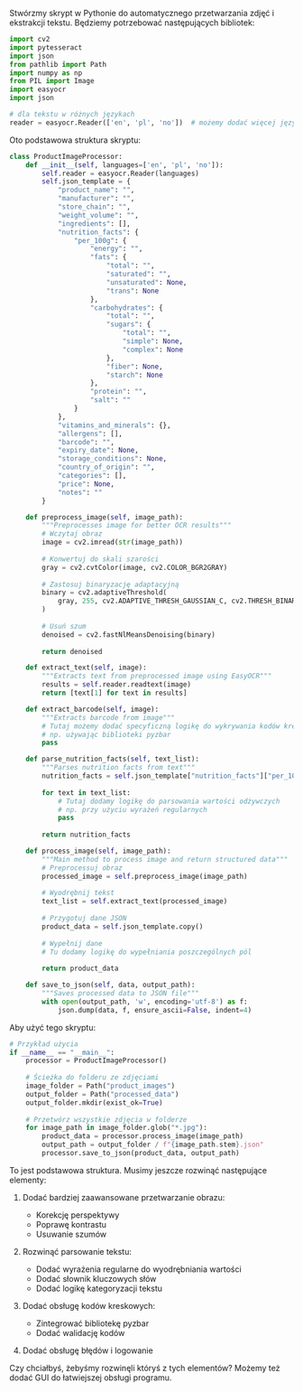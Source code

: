 Stwórzmy skrypt w Pythonie do automatycznego przetwarzania zdjęć i ekstrakcji tekstu. Będziemy potrzebować następujących bibliotek:

```python
import cv2
import pytesseract
import json
from pathlib import Path
import numpy as np
from PIL import Image
import easyocr
import json

# dla tekstu w różnych językach
reader = easyocr.Reader(['en', 'pl', 'no'])  # możemy dodać więcej języków jeśli potrzeba
```

Oto podstawowa struktura skryptu:

```python
class ProductImageProcessor:
    def __init__(self, languages=['en', 'pl', 'no']):
        self.reader = easyocr.Reader(languages)
        self.json_template = {
            "product_name": "",
            "manufacturer": "",
            "store_chain": "",
            "weight_volume": "",
            "ingredients": [],
            "nutrition_facts": {
                "per_100g": {
                    "energy": "",
                    "fats": {
                        "total": "",
                        "saturated": "",
                        "unsaturated": None,
                        "trans": None
                    },
                    "carbohydrates": {
                        "total": "",
                        "sugars": {
                            "total": "",
                            "simple": None,
                            "complex": None
                        },
                        "fiber": None,
                        "starch": None
                    },
                    "protein": "",
                    "salt": ""
                }
            },
            "vitamins_and_minerals": {},
            "allergens": [],
            "barcode": "",
            "expiry_date": None,
            "storage_conditions": None,
            "country_of_origin": "",
            "categories": [],
            "price": None,
            "notes": ""
        }

    def preprocess_image(self, image_path):
        """Preprocesses image for better OCR results"""
        # Wczytaj obraz
        image = cv2.imread(str(image_path))
        
        # Konwertuj do skali szarości
        gray = cv2.cvtColor(image, cv2.COLOR_BGR2GRAY)
        
        # Zastosuj binaryzację adaptacyjną
        binary = cv2.adaptiveThreshold(
            gray, 255, cv2.ADAPTIVE_THRESH_GAUSSIAN_C, cv2.THRESH_BINARY, 11, 2
        )
        
        # Usuń szum
        denoised = cv2.fastNlMeansDenoising(binary)
        
        return denoised

    def extract_text(self, image):
        """Extracts text from preprocessed image using EasyOCR"""
        results = self.reader.readtext(image)
        return [text[1] for text in results]

    def extract_barcode(self, image):
        """Extracts barcode from image"""
        # Tutaj możemy dodać specyficzną logikę do wykrywania kodów kreskowych
        # np. używając biblioteki pyzbar
        pass

    def parse_nutrition_facts(self, text_list):
        """Parses nutrition facts from text"""
        nutrition_facts = self.json_template["nutrition_facts"]["per_100g"].copy()
        
        for text in text_list:
            # Tutaj dodamy logikę do parsowania wartości odżywczych
            # np. przy użyciu wyrażeń regularnych
            pass
        
        return nutrition_facts

    def process_image(self, image_path):
        """Main method to process image and return structured data"""
        # Preprocessuj obraz
        processed_image = self.preprocess_image(image_path)
        
        # Wyodrębnij tekst
        text_list = self.extract_text(processed_image)
        
        # Przygotuj dane JSON
        product_data = self.json_template.copy()
        
        # Wypełnij dane
        # Tu dodamy logikę do wypełniania poszczególnych pól
        
        return product_data

    def save_to_json(self, data, output_path):
        """Saves processed data to JSON file"""
        with open(output_path, 'w', encoding='utf-8') as f:
            json.dump(data, f, ensure_ascii=False, indent=4)

```

Aby użyć tego skryptu:

```python
# Przykład użycia
if __name__ == "__main__":
    processor = ProductImageProcessor()
    
    # Ścieżka do folderu ze zdjęciami
    image_folder = Path("product_images")
    output_folder = Path("processed_data")
    output_folder.mkdir(exist_ok=True)
    
    # Przetwórz wszystkie zdjęcia w folderze
    for image_path in image_folder.glob("*.jpg"):
        product_data = processor.process_image(image_path)
        output_path = output_folder / f"{image_path.stem}.json"
        processor.save_to_json(product_data, output_path)
```

To jest podstawowa struktura. Musimy jeszcze rozwinąć następujące elementy:

1. Dodać bardziej zaawansowane przetwarzanie obrazu:
   - Korekcję perspektywy
   - Poprawę kontrastu
   - Usuwanie szumów

2. Rozwinąć parsowanie tekstu:
   - Dodać wyrażenia regularne do wyodrębniania wartości
   - Dodać słownik kluczowych słów
   - Dodać logikę kategoryzacji tekstu

3. Dodać obsługę kodów kreskowych:
   - Zintegrować bibliotekę pyzbar
   - Dodać walidację kodów

4. Dodać obsługę błędów i logowanie

Czy chciałbyś, żebyśmy rozwinęli któryś z tych elementów? Możemy też dodać GUI do łatwiejszej obsługi programu.
